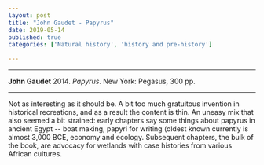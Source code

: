 ```yaml
---
layout: post
title: "John Gaudet - Papyrus"
date: 2019-05-14
published: true
categories: ['Natural history', 'history and pre-history']

---
```



***
<b>John Gaudet</b> 2014. _Papyrus_.  New York: Pegasus, 300 pp.

***
<img align="right" src="http://pegasusbooks.com/img/covers/9781605985664.jpg?resize=width[280]-height[420]" alt="">  

Not as interesting as it should be.  A bit too much gratuitous invention in historical recreations, and as a result the content is thin.  An uneasy mix that also seemed a bit strained: early chapters say some things about papyrus in ancient Egypt -- boat making, papyri for writing (oldest known currently is almost 3,000 BCE, economy and ecology.  Subsequent chapters, the bulk of the book, are advocacy for wetlands with case histories from various African cultures.
